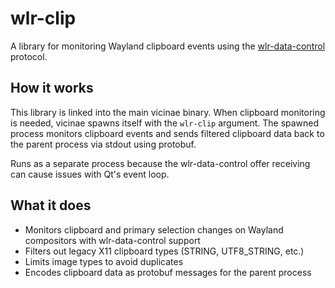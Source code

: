 # wlr-clip

A library for monitoring Wayland clipboard events using the [wlr-data-control](https://wayland.app/protocols/wlr-data-control-unstable-v1) protocol.

## How it works

This library is linked into the main vicinae binary. When clipboard monitoring is needed, vicinae spawns itself with the `wlr-clip` argument. The spawned process monitors clipboard events and sends filtered clipboard data back to the parent process via stdout using protobuf.

Runs as a separate process because the wlr-data-control offer receiving can cause issues with Qt's event loop.

## What it does

- Monitors clipboard and primary selection changes on Wayland compositors with wlr-data-control support
- Filters out legacy X11 clipboard types (STRING, UTF8_STRING, etc.)
- Limits image types to avoid duplicates
- Encodes clipboard data as protobuf messages for the parent process
